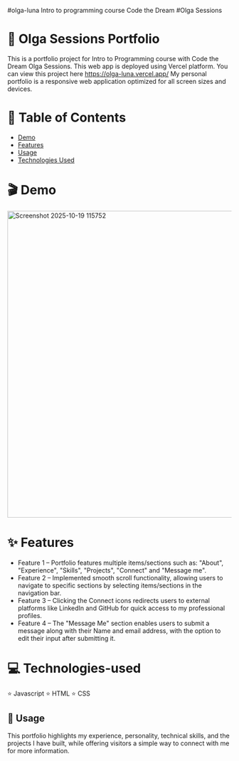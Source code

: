 #olga-luna
Intro to programming course Code the Dream
#Olga Sessions

# 🚀 Olga Sessions Portfolio

This is a portfolio project for Intro to Programming course with Code the Dream Olga Sessions.
This web app is deployed using Vercel platform.
You can view this project here https://olga-luna.vercel.app/
My personal portfolio is a responsive web application optimized for all screen sizes and devices.

# 📖 Table of Contents

- [Demo](#demo)
- [Features](#features)
- [Usage](#usage)
- [Technologies Used](#technologies-used)

# 🎬 Demo

<img width="711" height="690" alt="Screenshot 2025-10-19 115752" src="https://github.com/user-attachments/assets/56e99742-c844-47c4-b278-4fa9b83d83ef" />

# ✨ Features

- Feature 1 – Portfolio features multiple items/sections such as: "About", "Experience", "Skills", "Projects", "Connect" and "Message me".
- Feature 2 – Implemented smooth scroll functionality, allowing users to navigate to specific sections by selecting items/sections in the navigation bar.
- Feature 3 – Clicking the Connect icons redirects users to external platforms like LinkedIn and GitHub for quick access to my professional profiles.
- Feature 4 – The "Message Me" section enables users to submit a message along with their Name and email address, with the option to edit their input after submitting it.

# 💻 Technologies-used

⭐ Javascript
⭐ HTML
⭐ CSS

## 📝 Usage

This portfolio highlights my experience, personality, technical skills, and the projects I have built, while offering visitors a simple way to connect with me for more information.
